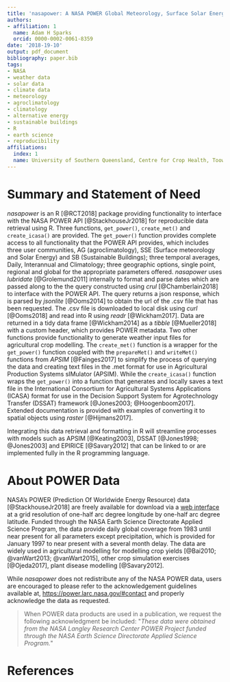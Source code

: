 ```yaml
---
title: 'nasapower: A NASA POWER Global Meteorology, Surface Solar Energy and Climatology Data Client for R'
authors:
- affiliation: 1
  name: Adam H Sparks
  orcid: 0000-0002-0061-8359
date: '2018-19-10'
output: pdf_document
bibliography: paper.bib
tags:
- NASA
- weather data
- solar data
- climate data
- meteorology
- agroclimatology
- climatology
- alternative energy
- sustainable buildings
- R
- earth science
- reproducibility
affiliations:
  index: 1
  name: University of Southern Queensland, Centre for Crop Health, Toowoomba Queensland 4350, Australia
---
```


# Summary and Statement of Need

_nasapower_ is an R [@RCT2018] package providing functionality to interface with
the NASA POWER API [@StackhouseJr2018] for reproducible data retrieval using R.
Three functions, `get_power()`, `create_met()` and `create_icasa()` are
provided. The `get_power()` function provides complete access to all
functionality that the POWER API provides, which includes three user
communities, AG (agroclimatology), SSE (Surface meteorology and Solar Energy)
and SB (Sustainable Buildings); three temporal averages, Daily, Interannual and
Climatology; three geographic options, single point, regional and global for the
appropriate parameters offered. _nasapower_ uses _lubridate_ [@Grolemund2011]
internally to format and parse dates which are passed along to the the query
constructed using _crul_ [@Chamberlain2018] to interface with the POWER API. The
query returns a json response, which is parsed by _jsonlite_ [@Ooms2014] to
obtain the url of the .csv file that has been requested. The .csv file is
downloaded to local disk using _curl_ [@Ooms2018] and read into R using _readr_
[@Wickham2017]. Data are returned in a tidy data frame [@Wickham2014] as a
_tibble_ [@Mueller2018] with a custom header, which provides POWER metadata. Two
other functions provide functionality to generate weather input files for
agricultural crop modelling. The `create_met()` function is a wrapper for the
`get_power()` function coupled with the `prepareMet()` and `writeMet()`
functions from _APSIM_ [@Fainges2017] to simplify the process of querying the
data and creating text files in the .met format for use in Agricultural
Production Systems sIMulator (APSIM). While the `create_icasa()` function wraps
the `get_power()` into a function that generates and locally saves a text file
in the International Consortium for Agricultural Systems Applications (ICASA)
format for use in the Decision Support System for Agrotechnology Transfer
(DSSAT) framework [@Jones2003; @Hoogenboom2017]. Extended documentation is
provided with examples of converting it to spatial objects using _raster_
[@Hijmans2017].

Integrating this data retrieval and formatting in R will streamline processes
with models such as APSIM [@Keating2003], DSSAT
[@Jones1998; @Jones2003] and EPIRICE [@Savary2012] that can be
linked to or are implemented fully in the R programming language.

# About POWER Data

NASA’s POWER (Prediction Of Worldwide Energy Resource) data [@StackhouseJr2018]
are freely available for download via a
[web interface](https://power.larc.nasa.gov/data-access-viewer/) at a
grid resolution of one-half arc degree longitude by one-half arc degree
latitude. Funded through the NASA Earth Science Directorate Applied Science
Program, the data provide daily global coverage from 1983 until near present for
all parameters except precipitation, which is provided for January 1997 to near
present with a several month delay. The data are widely used in agricultural
modelling for modelling crop yields [@Bai2010; @vanWart2013;
@vanWart2015], other crop simulation exercises [@Ojeda2017], plant disease
modelling [@Savary2012].

While _nasapower_ does not redistribute any of the NASA POWER data, users are
encouraged to please refer to the acknowledgement guidelines available at,
<https://power.larc.nasa.gov/#contact> and properly acknowledge the data as
requested.

> When POWER data products are used in a publication, we request the following
acknowledgment be included: "_These data were obtained from the NASA Langley
Research Center POWER Project funded through the NASA Earth Science Directorate
Applied Science Program._"

# References
